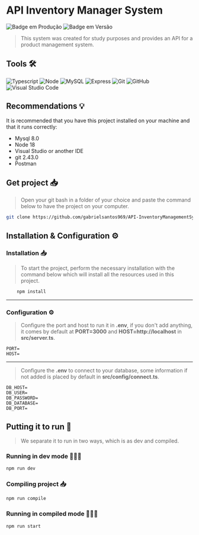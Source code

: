 # API Inventory Manager System
![Badge em Produção](http://img.shields.io/static/v1?label=STATUS&message=EM%20DESENVOLVIMENTO&color=GREEN&style=for-the-badge)
![Badge em Versão](http://img.shields.io/static/v1?label=Versão&message=1.0.0&color=GREEN&style=for-the-badge)

> This system was created for study purposes and provides an API for a product management system.

## Tools 🛠️

![Typescript](https://img.shields.io/badge/TypeScript-007ACC?style=flat&logo=typescript&logoColor=white)
![Node](https://img.shields.io/badge/Node.js-43853D?style=flat&logo=node.js&logoColor=white)
![MySQL](https://img.shields.io/badge/-MySQL-00000F?style=flat&logo=mysql&logoColor=white)
![Express](https://img.shields.io/badge/Express.js-404D59?style=flat&logo=express&logoColor=white)
![Git](https://img.shields.io/badge/-Git-E34F26?style=flat&logo=git&logoColor=white)
![GitHub](https://img.shields.io/badge/-GitHub-100000?style=flat&logo=github&logoColor=white)
![Visual Studio Code](https://img.shields.io/badge/-Visual%20Studio%20Code-333333?style=flat&logo=visual-studio-code&logoColor=007ACC)

## Recommendations 💡

It is recommended that you have this project installed on your machine and that it runs correctly:

- Mysql 8.0
- Node 18
- Visual Studio or another IDE
- git 2.43.0
- Postman

## Get project 📥

> Open your git bash in a folder of your choice and paste the command below to have the project on your computer.

``` bash
git clone https://github.com/gabrielsantos969/API-InventoryManagementSystemTS.git
```

## Installation & Configuration ⚙️

### Installation 📥
> To start the project, perform the necessary installation with the command below which will install all the resources used in this project.

```bash
    npm install
```
---

### Configuration ⚙️

> Configure the port and host to run it in __.env__, if you don't add anything, it comes by default at __PORT=3000__ and __HOST=http://localhost__ in __src/server.ts__.

```.env
PORT=
HOST=
```

---

> Configure the __.env__ to connect to your database, some information if not added is placed by default in __src/config/connect.ts__.

```.env
DB_HOST=
DB_USER=
DB_PASSWORD=
DB_DATABASE=
DB_PORT=
```

## Putting it to run 🎉

> We separate it to run in two ways, which is as dev and compiled.

### __Running in dev mode__ 🏃‍♂️💨
```bash
npm run dev
```

### Compiling project 📥
```bash
npm run compile
```

### __Running in compiled mode__ 🏃‍♂️💨
```bash
npm run start
```
